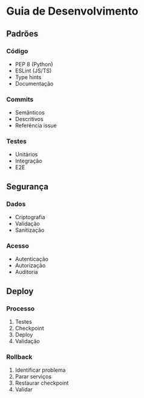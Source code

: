 # Guia de Desenvolvimento

## Padrões

### Código
- PEP 8 (Python)
- ESLint (JS/TS)
- Type hints
- Documentação

### Commits
- Semânticos
- Descritivos
- Referência issue

### Testes
- Unitários
- Integração
- E2E

## Segurança

### Dados
- Criptografia
- Validação
- Sanitização

### Acesso
- Autenticação
- Autorização
- Auditoria

## Deploy

### Processo
1. Testes
2. Checkpoint
3. Deploy
4. Validação

### Rollback
1. Identificar problema
2. Parar serviços
3. Restaurar checkpoint
4. Validar
